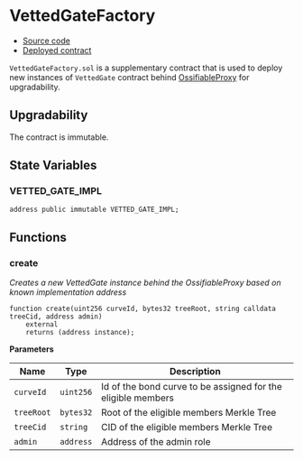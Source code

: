 # VettedGateFactory

- [Source code](TBD)
- [Deployed contract](TBD)

`VettedGateFactory.sol` is a supplementary contract that is used to deploy new instances of `VettedGate` contract behind [OssifiableProxy](contracts/ossifiable-proxy.md) for upgradability.

## Upgradability

The contract is immutable.

## State Variables
### VETTED_GATE_IMPL

```solidity
address public immutable VETTED_GATE_IMPL;
```


## Functions

### create

*Creates a new VettedGate instance behind the OssifiableProxy based on known implementation address*


```solidity
function create(uint256 curveId, bytes32 treeRoot, string calldata treeCid, address admin)
    external
    returns (address instance);
```
**Parameters**

|Name|Type|Description|
|----|----|-----------|
|`curveId`|`uint256`|Id of the bond curve to be assigned for the eligible members|
|`treeRoot`|`bytes32`|Root of the eligible members Merkle Tree|
|`treeCid`|`string`|CID of the eligible members Merkle Tree|
|`admin`|`address`|Address of the admin role|
